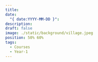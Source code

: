 ```yaml
---
title: 
date:
  "{ date:YYYY-MM-DD }": 
description: 
draft: false
image: ./static/background/village.jpeg
position: 50% 60%
tags:
  - Courses
  - Year-1
---
```

